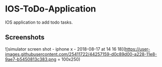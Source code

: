 # IOS-ToDo-Application
IOS application to add todo tasks.

## Screenshots

![simulator screen shot - iphone x - 2018-08-17 at 14 16 18](https://user-images.githubusercontent.com/25411722/44257159-d0c89d00-a228-11e8-9ae7-b5450813c383.png = 100x250)
